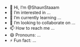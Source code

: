 - 👋 Hi, I’m @ShaunStaaam
- 👀 I’m interested in ...
- 🌱 I’m currently learning ...
- 💞️ I’m looking to collaborate on ...
- 📫 How to reach me ...
- 😄 Pronouns: ...
- ⚡ Fun fact: ...

<!---
ShaunStaaam/ShaunStaaam is a ✨ special ✨ repository because its `README.md` (this file) appears on your GitHub profile.
You can click the Preview link to take a look at your changes.
--->
